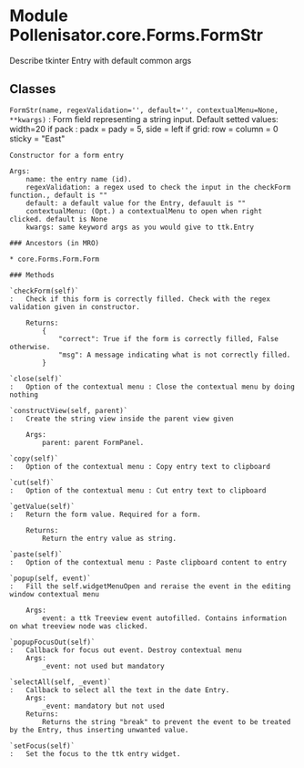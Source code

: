 Module Pollenisator.core.Forms.FormStr
======================================
Describe tkinter Entry with default common args

Classes
-------

`FormStr(name, regexValidation='', default='', contextualMenu=None, **kwargs)`
:   Form field representing a string input.
    Default setted values:
        width=20
        if pack : padx = pady = 5, side = left
        if grid: row = column = 0 sticky = "East"
    
    Constructor for a form entry
    
    Args:
        name: the entry name (id).
        regexValidation: a regex used to check the input in the checkForm function., default is ""
        default: a default value for the Entry, defauult is ""
        contextualMenu: (Opt.) a contextualMenu to open when right clicked. default is None
        kwargs: same keyword args as you would give to ttk.Entry

    ### Ancestors (in MRO)

    * core.Forms.Form.Form

    ### Methods

    `checkForm(self)`
    :   Check if this form is correctly filled. Check with the regex validation given in constructor.
        
        Returns:
            {
                "correct": True if the form is correctly filled, False otherwise.
                "msg": A message indicating what is not correctly filled.
            }

    `close(self)`
    :   Option of the contextual menu : Close the contextual menu by doing nothing

    `constructView(self, parent)`
    :   Create the string view inside the parent view given
        
        Args:
            parent: parent FormPanel.

    `copy(self)`
    :   Option of the contextual menu : Copy entry text to clipboard

    `cut(self)`
    :   Option of the contextual menu : Cut entry text to clipboard

    `getValue(self)`
    :   Return the form value. Required for a form.
        
        Returns:
            Return the entry value as string.

    `paste(self)`
    :   Option of the contextual menu : Paste clipboard content to entry

    `popup(self, event)`
    :   Fill the self.widgetMenuOpen and reraise the event in the editing window contextual menu
        
        Args:
            event: a ttk Treeview event autofilled. Contains information on what treeview node was clicked.

    `popupFocusOut(self)`
    :   Callback for focus out event. Destroy contextual menu
        Args:
            _event: not used but mandatory

    `selectAll(self, _event)`
    :   Callback to select all the text in the date Entry.
        Args:
            _event: mandatory but not used
        Returns:
            Returns the string "break" to prevent the event to be treated by the Entry, thus inserting unwanted value.

    `setFocus(self)`
    :   Set the focus to the ttk entry widget.